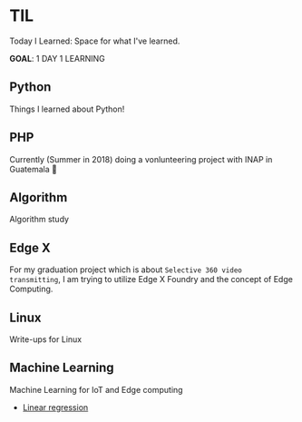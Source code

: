 # TIL
Today I Learned:
Space for what I've learned.

**GOAL**: 1 DAY 1 LEARNING

## Python
Things I learned about Python!

## PHP
Currently (Summer in 2018) doing a vonlunteering project with INAP in Guatemala :eyes:

## Algorithm
Algorithm study

## Edge X
For my graduation project which is about `Selective 360 video transmitting`, I am trying to utilize Edge X Foundry and the concept of Edge Computing.

## Linux
Write-ups for Linux

## Machine Learning
Machine Learning for IoT and Edge computing 
* [Linear regression](https://github.com/hayeon0824/TIL/blob/master/DL/Linear%20regression.md)
